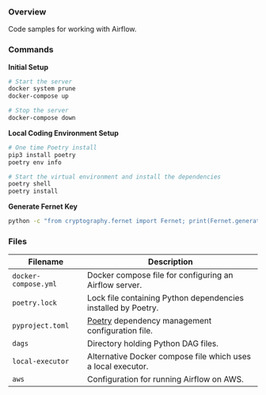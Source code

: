 ### Overview

Code samples for working with Airflow.

### Commands

**Initial Setup**

```bash
# Start the server
docker system prune
docker-compose up

# Stop the server
docker-compose down
```

**Local Coding Environment Setup**

```bash
# One time Poetry install
pip3 install poetry
poetry env info

# Start the virtual environment and install the dependencies
poetry shell
poetry install
```

**Generate Fernet Key**

```bash
python -c "from cryptography.fernet import Fernet; print(Fernet.generate_key().decode())"
```

### Files

| Filename             | Description                                                                             |
|----------------------|-----------------------------------------------------------------------------------------|
| `docker-compose.yml` | Docker compose file for configuring an Airflow server.                                  |
| `poetry.lock`        | Lock file containing Python dependencies installed by Poetry.                           |
| `pyproject.toml`     | [Poetry](https://python-poetry.org/) dependency management configuration file.          |
| `dags`               | Directory holding Python DAG files.                                                     |
| `local-executor`     | Alternative Docker compose file which uses a local executor.                            |
| `aws`                | Configuration for running Airflow on AWS.                                               |

